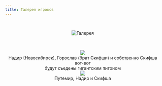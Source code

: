 ```yaml
---
title: Галерея игроков
---
```


&nbsp;

<p style='text-align: center'>
    <img src="/img/tit_gallery.jpg" alt='Галерея' />
</p>

<div align="center">

<br>
<br>
<a href="/img_gallery/kz_aug06/zm.jpg"><img border=0 src="/img_gallery/kz_aug06/zm_sm.jpg"></a>
<br>Надир (Новосибирск), Горослав (брат Скифши) и собственно Скифша вот-вот 
<br>будут съедены гигантским питоном
<br>
<a href="/img_gallery/kz_aug06/kafe.jpg"><img border=0 src="/img_gallery/kz_aug06/kafe_sm.jpg"></a>
<br>Путемир, Надир и Скифша 
<br>
<br>




